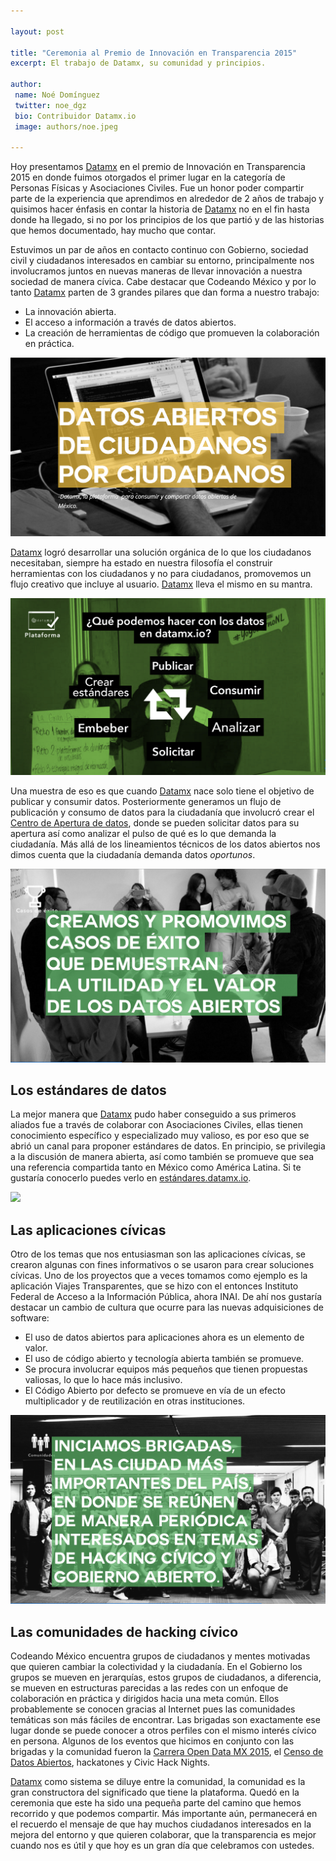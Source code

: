 ```yaml
---

layout: post

title: "Ceremonia al Premio de Innovación en Transparencia 2015"
excerpt: El trabajo de Datamx, su comunidad y principios.

author:
 name: Noé Domínguez
 twitter: noe_dgz
 bio: Contribuidor Datamx.io
 image: authors/noe.jpeg

---
```


Hoy presentamos [Datamx](http://datamx.io) en el premio de Innovación en Transparencia 2015 en donde fuimos otorgados el primer lugar en la categoría de Personas Físicas y Asociaciones Civiles. Fue un honor poder compartir parte de la experiencia que aprendimos en alrededor de 2 años de trabajo y quisimos hacer énfasis en contar la historia de [Datamx](http://datamx.io) no en el fin hasta donde ha llegado, si no por los principios de los que partió y de las historias que hemos documentado, hay mucho que contar.

Estuvimos un par de años en contacto continuo con Gobierno, sociedad civil y ciudadanos interesados en cambiar su entorno, principalmente nos involucramos juntos en nuevas maneras de llevar innovación a nuestra sociedad de manera cívica. Cabe destacar que Codeando México y por lo tanto [Datamx](http://datamx.io) parten de 3 grandes pilares que dan forma a nuestro trabajo:
- La innovación abierta.
- El acceso a información a través de datos abiertos.
- La creación de herramientas de código que promueven la colaboración en práctica.


<div class="zoomable"><img src="/images/posts/2015-12-10-ceremonia-premio-transparencia/01_mantra_datamx.png"></div>


[Datamx](http://datamx.io) logró desarrollar una solución orgánica de lo que los ciudadanos necesitaban, siempre ha estado en nuestra filosofía el construir herramientas con los ciudadanos y no para ciudadanos, promovemos un flujo creativo que incluye al usuario. [Datamx](http://datamx.io) lleva el mismo en su mantra.

<div class="zoomable"><img src="/images/posts/2015-12-10-ceremonia-premio-transparencia/02_flujo_datos.png"></div>

Una muestra de eso es que cuando [Datamx](http://datamx.io) nace solo tiene el objetivo de publicar y consumir datos. Posteriormente generamos un flujo de publicación y consumo de datos para la ciudadanía que involucró crear el [Centro de Apertura de datos](http://apertura.datamx.io), donde se pueden solicitar datos para su apertura así como analizar el pulso de qué es lo que demanda la ciudadanía. Más allá de los lineamientos técnicos de los datos abiertos nos dimos cuenta que la ciudadanía demanda datos *oportunos*.


<div class="zoomable"><img src="/images/posts/2015-12-10-ceremonia-premio-transparencia/03_casos_exito.png"></div>


## Los estándares de datos

La mejor manera que [Datamx](http://datamx.io) pudo haber conseguido a sus primeros aliados fue a través de colaborar con Asociaciones Civiles, ellas tienen conocimiento específico y especializado muy valioso, es por eso que se abrió un canal para proponer estándares de datos. En principio, se privilegia a la discusión de manera abierta, así como también se promueve que sea una referencia compartida tanto en México como América Latina. Si te gustaría conocerlo puedes verlo en [estándares.datamx.io](http://estandares.datamx.io).

<div class="zoomable"><img src="/images/posts/2015-12-10-ceremonia-premio-transparencia/04_viajes_transparentes.png"></div>

## Las aplicaciones cívicas

Otro de los temas que nos entusiasman son las aplicaciones cívicas, se crearon algunas con fines informativos o se usaron para crear soluciones cívicas. Uno de los proyectos que a veces tomamos como ejemplo es la aplicación Viajes Transparentes, que se hizo con el entonces Instituto Federal de Acceso a la Información Pública, ahora INAI. De ahí nos gustaría destacar un cambio de cultura que ocurre para las nuevas adquisiciones de software:

- El uso de datos abiertos para aplicaciones ahora es un elemento de valor.
- El uso de código abierto y tecnología abierta también se promueve.
- Se procura involucrar equipos más pequeños que tienen propuestas valiosas, lo que lo hace más inclusivo.
- El Código Abierto por defecto se promueve en vía de un efecto multiplicador y de reutilización en otras instituciones.

<div class="zoomable"><img src="/images/posts/2015-12-10-ceremonia-premio-transparencia/05_brigadas.png"></div>

## Las comunidades de hacking cívico
Codeando México encuentra grupos de ciudadanos y mentes motivadas que quieren cambiar la colectividad y la ciudadanía. En el Gobierno los grupos se mueven en jerarquías, estos grupos de ciudadanos, a diferencia, se mueven en estructuras parecidas a las redes con un enfoque de colaboración en práctica y dirigidos hacia una meta común. Ellos probablemente se conocen gracias al Internet pues las comunidades temáticas son más fáciles de encontrar. Las brigadas son exactamente ese lugar donde se puede conocer a otros perfiles con el mismo interés cívico en persona. Algunos de los eventos que hicimos en conjunto con las brigadas y la comunidad fueron la [Carrera Open Data MX 2015](/2015/04/13/ganadores-carreraopendatamx/), el [Censo de Datos Abiertos](/2014/12/12/open-data-census-ciudades/), hackatones y Civic Hack Nights. 

[Datamx](http://datamx.io) como sistema se diluye entre la comunidad, la comunidad es la gran constructora del significado que tiene la plataforma. Quedó en la ceremonia que este ha sido una pequeña parte del camino que hemos recorrido y que podemos compartir. Más importante aún, permanecerá en el recuerdo el mensaje de que hay muchos ciudadanos interesados en la mejora del entorno y que quieren colaborar, que la transparencia es mejor cuando nos es útil y que hoy es un gran día que celebramos con ustedes. 
